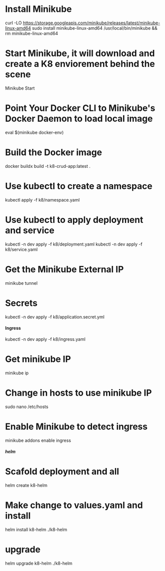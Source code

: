 
# Install Minikube
curl -LO https://storage.googleapis.com/minikube/releases/latest/minikube-linux-amd64
sudo install minikube-linux-amd64 /usr/local/bin/minikube && rm minikube-linux-amd64

# Start Minikube, it will download and create a K8 enviorement behind the scene
Minikube Start
# Point Your Docker CLI to Minikube's Docker Daemon to load local image
eval $(minikube docker-env)


# Build the Docker image
docker buildx build -t k8-crud-app:latest .

# Use kubectl to create a namespace
kubectl apply -f k8/namespace.yaml

# Use kubectl to apply deployment and service
kubectl -n dev apply -f k8/deployment.yaml
kubectl -n dev apply -f k8/service.yaml

# Get the Minikube External IP
minikube tunnel

# Secrets
kubectl -n dev apply -f k8/application.secret.yml

#### Ingress
kubectl -n dev apply -f k8/ingress.yaml
# Get minikube IP
minikube ip
# Change in hosts to use minikube IP
sudo nano /etc/hosts
# Enable Minikube to detect ingress
minikube addons enable ingress


##### helm ####
# Scafold deployment and all
helm create k8-helm

# Make change to values.yaml and install
helm install k8-helm ./k8-helm

# upgrade
helm upgrade k8-helm ./k8-helm


